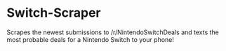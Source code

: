 # Switch-Scraper
Scrapes the newest submissions to /r/NintendoSwitchDeals and texts the most probable deals for a Nintendo Switch to your phone!
